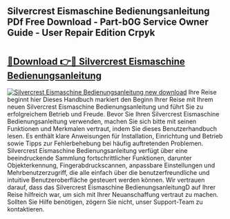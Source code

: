 ## Silvercrest Eismaschine Bedienungsanleitung PDf Free Download - Part-b0G Service Owner Guide - User Repair Edition Crpyk

# <h2><a href="http://df4qte9.blite.top/?on=Silvercrest+Eismaschine+Bedienungsanleitung">🔗Download 👉🔴 Silvercrest Eismaschine Bedienungsanleitung</a></h2>

[![Silvercrest Eismaschine Bedienungsanleitung new download](https://i.imgur.com/lujVjoI.png)](http://df4qte9.blite.top/?on=Silvercrest+Eismaschine+Bedienungsanleitung)
Ihre Reise beginnt hier Dieses Handbuch markiert den Beginn Ihrer Reise mit Ihrem neuen Silvercrest Eismaschine Bedienungsanleitung und führt Sie zu erfolgreichem Betrieb und Freude. Bevor Sie Ihren Silvercrest Eismaschine Bedienungsanleitung verwenden, machen Sie sich bitte mit seinen Funktionen und Merkmalen vertraut, indem Sie dieses Benutzerhandbuch lesen. Es enthält klare Anweisungen für Installation, Einrichtung und Betrieb sowie Tipps zur Fehlerbehebung bei häufig auftretenden Problemen. Silvercrest Eismaschine Bedienungsanleitung verfügt über eine beeindruckende Sammlung fortschrittlicher Funktionen, darunter Objekterkennung, Fingerabdruckscannen, anpassbare Einstellungen und Mehrbenutzerzugriff, die alle einfach über die benutzerfreundliche und intuitive Benutzeroberfläche gesteuert werden können. Wir vertrauen darauf, dass das Silvercrest Eismaschine BedienungsanleitungD auf Ihrer Reise hilfreich war, um sich mit Ihrer Neuanschaffung vertraut zu machen. Sollten Sie Hilfe benötigen, zögern Sie nicht, unser Support-Team zu kontaktieren.
